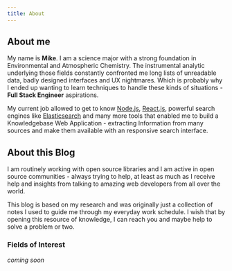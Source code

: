 ```yaml
---
title: About
---
```


## About me

My name is **Mike**. I am a science major with a strong foundation in Environmental and Atmospheric Chemistry. The instrumental analytic underlying those fields constantly confronted me long lists of unreadable data, badly designed interfaces and UX nightmares. Which is probably why I ended up wanting to learn techniques to handle these kinds of situations - **Full Stack Engineer** aspirations.


My current job allowed to get to know [Node.js](https://nodejs.org/en/), [React.js](https://reactjs.org/), powerful search engines like [Elasticsearch](https://www.elastic.co/) and many more tools that enabled me to build a Knowledgebase Web Application - extracting Information from many sources and make them available with an responsive search interface.


## About this Blog

I am routinely working with open source libraries and I am active in open source communities - always trying to help, at least as much as I receive help and insights from talking to amazing web developers from all over the world.


This blog is based on my research and was originally just a collection of notes I used to guide me through my everyday work schedule. I wish that by opening this resource of knowledge, I can reach you and maybe help to solve a problem or two.


### Fields of Interest

_coming soon_
